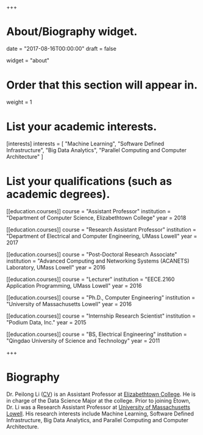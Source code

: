 +++
# About/Biography widget.

date = "2017-08-16T00:00:00"
draft = false

widget = "about"

# Order that this section will appear in.
weight = 1

# List your academic interests.
[interests]
  interests = [
    "Machine Learning",
    "Software Defined Infrastructure",
    "Big Data Analytics",
    "Parallel Computing and Computer Architecture"
  ]

# List your qualifications (such as academic degrees).

[[education.courses]]
course = "Assistant Professor"
institution = "Department of Computer Science, Elizabethtown College"
year = 2018

[[education.courses]]
  course = "Research Assistant Professor"
  institution = "Department of Electrical and Computer Engineering, UMass Lowell"
  year = 2017
  
[[education.courses]]
  course = "Post-Doctoral Research Associate"
  institution = "Advanced Computing and Networking Systems (ACANETS) Laboratory, UMass Lowell"
  year = 2016

[[education.courses]]
  course = "Lecturer"
  institution = "EECE.2160 Application Programming, UMass Lowell"
  year = 2016

[[education.courses]]
  course = "Ph.D., Computer Engineering"
  institution = "University of Massachusetts Lowell"
  year = 2016

[[education.courses]]
  course = "Internship Research Scientist"
  institution = "Podium Data, Inc."
  year = 2015


[[education.courses]]
  course = "BS, Electrical Engineering"
  institution = "Qingdao University of Science and Technology"
  year = 2011

+++

# Biography


Dr. Peilong Li (<a href="cv.pdf" target="_blank">CV</a>) is an Assistant Professor at <a href="https://www.etown.edu/" target="_blank">Elizabethtown College</a>. He is in charge of the Data Science Major at the college. Prior to joining Etown, Dr. Li was a Research Assistant Professor at <a href="https://www.uml.edu/" target="_blank">University of Massachusetts Lowell</a>. His research interests include Machine Learning, Software Defined Infrastructure, Big Data Analytics, and Parallel Computing and Computer Architecture.
